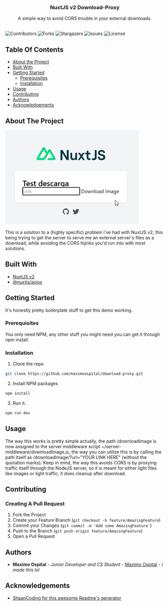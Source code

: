 <br/>
<p align="center">
  <h3 align="center">NuxtJS v2 Download-Proxy</h3>

  <p align="center">
    A simple way to avoid CORS trouble in your external downloads.
    <br/>
    <br/>
  </p>
</p>

![Contributors](https://img.shields.io/github/contributors/maximoospital/download-proxy?color=dark-green) ![Forks](https://img.shields.io/github/forks/maximoospital/download-proxy?style=social) ![Stargazers](https://img.shields.io/github/stars/maximoospital/download-proxy?style=social) ![Issues](https://img.shields.io/github/issues/maximoospital/download-proxy) ![License](https://img.shields.io/github/license/maximoospital/download-proxy) 

## Table Of Contents

* [About the Project](#about-the-project)
* [Built With](#built-with)
* [Getting Started](#getting-started)
  * [Prerequisites](#prerequisites)
  * [Installation](#installation)
* [Usage](#usage)
* [Contributing](#contributing)
* [Authors](#authors)
* [Acknowledgements](#acknowledgements)

## About The Project

![Screen Shot](images/screenshot.png)

This is a solution to a (highly specific) problem i've had with NuxtJS v2, this being trying to get the server to serve me an external server's files as a download, while avoiding the CORS hijinks you'd run into with most solutions.

## Built With



* [NuxtJS v2](https://v2.nuxt.com/)
* [@nuxtjs/axios](https://axios.nuxtjs.org/)

## Getting Started

It's honestly pretty boilerplate stuff to get this demo working.

### Prerequisites

You only need NPM, any other stuff you might need you can get it through npm install.

### Installation

1. Clone the repo

```sh
git clone https://github.com/maximoospital/download-proxy.git
```

2. Install NPM packages

```sh
npm install
```

3. Run it. 

```sh
npm run dev
```

## Usage

The way this works is pretty simple actually, the path /downloadImage is now assigned to the server middleware script ~/server-middleware/downloadImage.js, the way you can utilize this is by calling the path itself as /downloadImage/?url="YOUR LINK HERE" (without the 
quotation marks). Keep in mind, the way this avoids CORS is by proxying traffic itself through the NodeJS server, so it is meant for either light files like images or light traffic, it does cleanup after download.

## Contributing



### Creating A Pull Request

1. Fork the Project
2. Create your Feature Branch (`git checkout -b feature/AmazingFeature`)
3. Commit your Changes (`git commit -m 'Add some AmazingFeature'`)
4. Push to the Branch (`git push origin feature/AmazingFeature`)
5. Open a Pull Request

## Authors

* **Maximo Ospital** - *Junior Developer and CS Student* - [Maximo Ospital](https://github.com/maximoospital/) - *i made this lol*

## Acknowledgements

* [ShaanCoding for this awesome Readme's generator](https://github.com/ShaanCoding/)